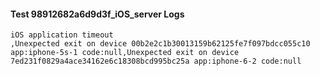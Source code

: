 #### Test 98912682a6d9d3f_iOS_server Logs


```
iOS application timeout
,Unexpected exit on device 00b2e2c1b30013159b62125fe7f097bdcc055c10 app:iphone-5s-1 code:null,Unexpected exit on device 7ed231f0829a4ace34162e6c18308bcd995bc25a app:iphone-6-2 code:null
```
